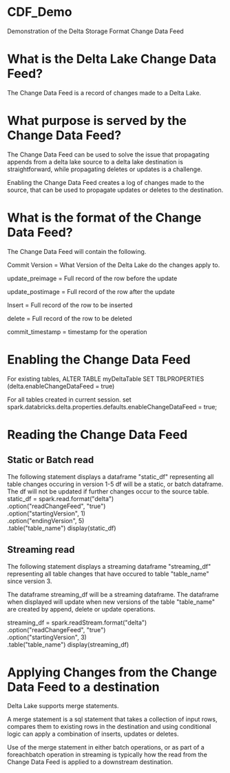 # CDF_Demo
Demonstration of the Delta Storage Format Change Data Feed

# What is the Delta Lake Change Data Feed?

The Change Data Feed is a record of changes made to a Delta Lake. 

# What purpose is served by the Change Data Feed?

The Change Data Feed can be used to solve the issue that propagating appends from a delta lake source to a delta lake destination is straightforward, while propagating deletes or updates is a challenge. 

Enabling the Change Data Feed creates a log of changes made to the source, that can be used to propagate updates or deletes to the destination. 

# What is the format of the Change Data Feed? 

The Change Data Feed will contain the following. 

Commit Version = What Version of the Delta Lake do the changes apply to.


update_preimage = Full record of the row before the update


update_postimage = Full record of the row after the update


Insert = Full record of the row to be inserted


delete = Full record of the row to be deleted


commit_timestamp = timestamp for the operation

# Enabling the Change Data Feed

For existing tables, 
ALTER TABLE myDeltaTable SET TBLPROPERTIES (delta.enableChangeDataFeed = true)

For all tables created in current session.
set spark.databricks.delta.properties.defaults.enableChangeDataFeed = true;

# Reading the Change Data Feed

## Static or Batch read
The following statement displays a dataframe "static_df" representing all table changes occuring in version 1-5
df will be a static, or batch dataframe. The df will not be updated if further changes occur to the source table.
static_df = spark.read.format("delta") \
  .option("readChangeFeed", "true") \
  .option("startingVersion", 1) \
  .option("endingVersion", 5) \
  .table("table_name")
display(static_df)
## Streaming read
The following statement displays a streaming dataframe "streaming_df" representing all table changes that have occured to table "table_name" since version 3.

The dataframe streaming_df will be a streaming dataframe. The dataframe when displayed will update when new versions of the table "table_name" are created by append, delete or update operations. 

streaming_df = spark.readStream.format("delta") \
  .option("readChangeFeed", "true") \
  .option("startingVersion", 3) \
  .table("table_name")
display(streaming_df)

# Applying Changes from the Change Data Feed to a destination

Delta Lake supports merge statements. 

A merge statement is a sql statement that takes a collection of input rows, compares them to existing rows in the destination and using conditional logic can apply a combination of inserts, updates or deletes.

Use of the merge statement in either batch operations, or as part of a foreachbatch operation in streaming is typically how the read from the Change Data Feed is applied to a downstream destination. 

  
